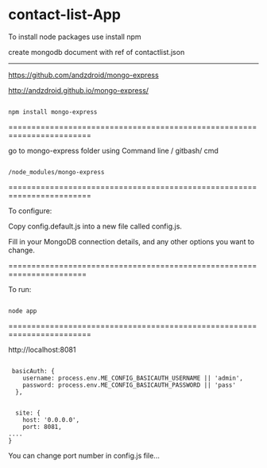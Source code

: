 # contact-list-App

To install node packages use 
install npm 

create mongodb document with ref of contactlist.json

--------------------------------------------


https://github.com/andzdroid/mongo-express

http://andzdroid.github.io/mongo-express/

<pre><code>
npm install mongo-express
</code></pre>

========================================================================

go to mongo-express folder using Command line / gitbash/ cmd
<pre><code>
/node_modules/mongo-express 
</code></pre>
========================================================================

To configure:

Copy config.default.js into a new file called config.js.

Fill in your MongoDB connection details, and any other options you want to change.

=======================================================================

To run:
<pre><code>
node app
</code></pre>
========================================================================

http://localhost:8081
<pre><code>
 basicAuth: {
    username: process.env.ME_CONFIG_BASICAUTH_USERNAME || 'admin',
    password: process.env.ME_CONFIG_BASICAUTH_PASSWORD || 'pass'
  },


  site: {
    host: '0.0.0.0',
    port: 8081,
....  
}
</code></pre>
You can change port number in config.js  file... 

